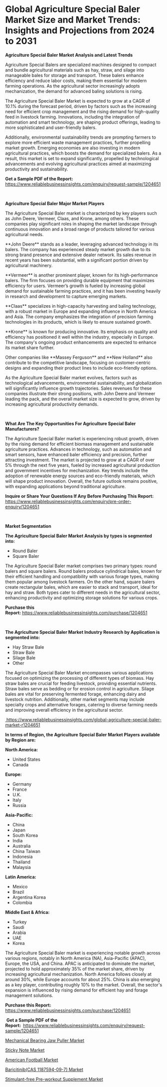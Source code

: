 <p><h1>Global Agriculture Special Baler Market Size and Market Trends: Insights and Projections from 2024 to 2031</h1></p><p><strong>Agriculture Special Baler Market Analysis and Latest Trends</strong></p>
<p><p>Agriculture Special Balers are specialized machines designed to compact and bundle agricultural materials such as hay, straw, and silage into manageable bales for storage and transport. These balers enhance efficiency and reduce labor costs, making them essential for modern farming operations. As the agricultural sector increasingly adopts mechanization, the demand for advanced baling solutions is rising.</p><p>The Agriculture Special Baler Market is expected to grow at a CAGR of 10.1% during the forecast period, driven by factors such as the increasing need for efficient crop management and the rising demand for high-quality feed in livestock farming. Innovations, including the integration of automation and smart technology, are shaping product offerings, leading to more sophisticated and user-friendly balers.</p><p>Additionally, environmental sustainability trends are prompting farmers to explore more efficient waste management practices, further propelling market growth. Emerging economies are also investing in modern agricultural practices, which boosts the demand for specialized balers. As a result, this market is set to expand significantly, propelled by technological advancements and evolving agricultural practices aimed at maximizing productivity and sustainability.</p></p>
<p><strong>Get a Sample PDF of the Report:&nbsp;</strong> <a href="https://www.reliablebusinessinsights.com/enquiry/request-sample/1204651?utm_campaign=96&utm_medium=2&utm_source=Github&utm_content=ia&utm_term=29102024&utm_id=agriculture-special-baler">https://www.reliablebusinessinsights.com/enquiry/request-sample/1204651</a></p>
<p>&nbsp;</p>
<p><strong>Agriculture Special Baler Major Market Players</strong></p>
<p><p>The Agriculture Special Baler market is characterized by key players such as John Deere, Vermeer, Claas, and Krone, among others. These companies play significant roles in shaping the market landscape through continuous innovation and a broad range of products tailored for various agricultural needs.</p><p>**John Deere** stands as a leader, leveraging advanced technology in its balers. The company has experienced steady market growth due to its strong brand presence and extensive dealer network. Its sales revenue in recent years has been substantial, with a significant portion driven by agricultural machinery.</p><p>**Vermeer** is another prominent player, known for its high-performance balers. The firm focuses on providing durable equipment that maximizes efficiency for users. Vermeer’s growth is fueled by increasing global demand for sustainable farming practices, and it has been investing heavily in research and development to capture emerging markets.</p><p>**Claas** specializes in high-capacity harvesting and baling technology, with a robust market in Europe and expanding influence in North America and Asia. The company emphasizes the integration of precision farming technologies in its products, which is likely to ensure sustained growth.</p><p>**Krone** is known for producing innovative. Its emphasis on quality and efficiency has positioned it well within the industry, especially in Europe. The company's ongoing product enhancements are expected to enhance its market share further.</p><p>Other companies like **Massey Ferguson** and **New Holland** also contribute to the competitive landscape, focusing on customer-centric designs and expanding their product lines to include eco-friendly options. </p><p>As the Agriculture Special Baler market evolves, factors such as technological advancements, environmental sustainability, and globalization will significantly influence growth trajectories. Sales revenues for these companies illustrate their strong positions, with John Deere and Vermeer leading the pack, and the overall market size is expected to grow, driven by increasing agricultural productivity demands.</p></p>
<p>&nbsp;</p>
<p><strong>What Are The Key Opportunities For Agriculture Special Baler Manufacturers?</strong></p>
<p><p>The Agriculture Special Baler market is experiencing robust growth, driven by the rising demand for efficient biomass management and sustainable agriculture practices. Advances in technology, such as automation and smart sensors, have enhanced baler efficiency and precision, further attracting investment. The market is projected to grow at a CAGR of over 5% through the next five years, fueled by increased agricultural production and government incentives for mechanization. Key trends include the adoption of renewable energy sources and eco-friendly materials, which will shape product innovation. Overall, the future outlook remains positive, with expanding applications beyond traditional agriculture.</p></p>
<p><strong>Inquire or Share Your Questions If Any Before Purchasing This Report:</strong> <a href="https://www.reliablebusinessinsights.com/enquiry/pre-order-enquiry/1204651?utm_campaign=96&utm_medium=2&utm_source=Github&utm_content=ia&utm_term=29102024&utm_id=agriculture-special-baler">https://www.reliablebusinessinsights.com/enquiry/pre-order-enquiry/1204651</a></p>
<p>&nbsp;</p>
<p><strong>Market Segmentation</strong></p>
<p><strong>The Agriculture Special Baler Market Analysis by types is segmented into:</strong></p>
<p><ul><li>Round Baler</li><li>Square Baler</li></ul></p>
<p><p>The Agriculture Special Baler market comprises two primary types: round balers and square balers. Round balers produce cylindrical bales, known for their efficient handling and compatibility with various forage types, making them popular among livestock farmers. On the other hand, square balers create rectangular bales, which are easier to stack and transport, ideal for hay and straw. Both types cater to different needs in the agricultural sector, enhancing productivity and optimizing storage solutions for various crops.</p></p>
<p><strong>Purchase this Report:&nbsp;</strong><a href="https://www.reliablebusinessinsights.com/purchase/1204651?utm_campaign=96&utm_medium=2&utm_source=Github&utm_content=ia&utm_term=29102024&utm_id=agriculture-special-baler">https://www.reliablebusinessinsights.com/purchase/1204651</a></p>
<p>&nbsp;</p>
<p><strong>The Agriculture Special Baler Market Industry Research by Application is segmented into:</strong></p>
<p><ul><li>Hay Straw Bale</li><li>Straw Bale</li><li>Silage Bale</li><li>Other</li></ul></p>
<p><p>The Agriculture Special Baler Market encompasses various applications focused on optimizing the processing of different types of biomass. Hay straw bales are crucial for feeding livestock, providing essential nutrients. Straw bales serve as bedding or for erosion control in agriculture. Silage bales are vital for preserving fermented forage, enhancing dairy and livestock nutrition. Additionally, other market segments may include specialty crops and alternative forages, catering to diverse farming needs and improving overall efficiency in the agricultural sector.</p></p>
<p><a href="https://www.reliablebusinessinsights.com/global-agriculture-special-baler-market-r1204651?utm_campaign=96&utm_medium=2&utm_source=Github&utm_content=ia&utm_term=29102024&utm_id=agriculture-special-baler">&nbsp;https://www.reliablebusinessinsights.com/global-agriculture-special-baler-market-r1204651</a></p>
<p><strong>In terms of Region, the Agriculture Special Baler Market Players available by Region are:</strong></p>
<p>
    <p> <strong> North America: </strong>
        <ul>
            <li>United States</li>
            <li>Canada</li>
        </ul>
        </p> 
    <p> <strong> Europe: </strong>
        <ul>
            <li>Germany</li>
            <li>France</li>
            <li>U.K.</li>
            <li>Italy</li>
            <li>Russia</li>
        </ul>
        </p> 
    <p> <strong> Asia-Pacific: </strong>
        <ul>
            <li>China</li>
            <li>Japan</li>
            <li>South Korea</li>
            <li>India</li>
            <li>Australia</li>
            <li>China Taiwan</li>
            <li>Indonesia</li>
            <li>Thailand</li>
            <li>Malaysia</li>
        </ul>
        </p> 
    <p> <strong> Latin America: </strong>
        <ul>
            <li>Mexico</li>
            <li>Brazil</li>
            <li>Argentina Korea</li>
            <li>Colombia</li>
        </ul>
        </p> 
    <p> <strong> Middle East & Africa: </strong>
        <ul>
            <li>Turkey</li>
            <li>Saudi</li>
            <li>Arabia</li>
            <li>UAE</li>
            <li>Korea</li>
        </ul>
    </p>
    </p>
<p><p>The Agriculture Special Baler market is experiencing notable growth across various regions, notably in North America (NA), Asia-Pacific (APAC), Europe, the USA, and China. APAC is anticipated to dominate the market, projected to hold approximately 35% of the market share, driven by increasing agricultural mechanization. North America follows closely at around 30%, while Europe accounts for about 25%. China is also emerging as a key player, contributing roughly 10% to the market. Overall, the sector's expansion is influenced by rising demand for efficient hay and forage management solutions.</p></p>
<p><strong>Purchase this Report: </strong><a href="https://www.reliablebusinessinsights.com/purchase/1204651?utm_campaign=96&utm_medium=2&utm_source=Github&utm_content=ia&utm_term=29102024&utm_id=agriculture-special-baler">https://www.reliablebusinessinsights.com/purchase/1204651</a></p>
<p>&nbsp;<strong>Get a Sample PDF of the Report:&nbsp;&nbsp;</strong><a href="https://www.reliablebusinessinsights.com/enquiry/request-sample/1204651?utm_campaign=96&utm_medium=2&utm_source=Github&utm_content=ia&utm_term=29102024&utm_id=agriculture-special-baler">https://www.reliablebusinessinsights.com/enquiry/request-sample/1204651</a></p>
<p><strong></strong></p>
<p><p><a href="https://issuu.com/reportprime-2/docs/mechanical-bearing-jaw-puller-marke_6ffee9f9d837a3?utm_campaign=96&utm_medium=2&utm_source=Github&utm_content=ia&utm_term=29102024&utm_id=agriculture-special-baler">Mechanical Bearing Jaw Puller Market</a></p><p><a href="https://www.linkedin.com/pulse/evolution-sticky-note-market-key-shifts-from-2024-bhpzf?utm_campaign=96&utm_medium=2&utm_source=Github&utm_content=ia&utm_term=29102024&utm_id=agriculture-special-baler">Sticky Note Market</a></p><p><a href="https://www.linkedin.com/pulse/future-innovation-global-american-football-market-8fyrf?utm_campaign=96&utm_medium=2&utm_source=Github&utm_content=ia&utm_term=29102024&utm_id=agriculture-special-baler">American Football Market</a></p><p><a href="https://github.com/MegiMusaj575/Market-Research-Report-List-1/blob/main/baricitinibcas-1187594-09-7-market.md?utm_campaign=96&utm_medium=2&utm_source=Github&utm_content=ia&utm_term=29102024&utm_id=agriculture-special-baler">Baricitinib(CAS 1187594-09-7) Market</a></p><p><a href="https://github.com/jennyt6m/Market-Research-Report-List-1/blob/main/stimulant-free-pre-workout-supplement-market.md?utm_campaign=96&utm_medium=2&utm_source=Github&utm_content=ia&utm_term=29102024&utm_id=agriculture-special-baler">Stimulant-free Pre-workout Supplement Market</a></p></p>